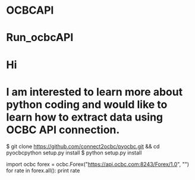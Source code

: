 # OCBCAPI
# Run_ocbcAPI

# Hi 
# I am interested to learn more about python coding and would like to learn how to extract data using OCBC API connection.

$ git clone https://github.com/connect2ocbc/pyocbc.git && cd pyocbcpython setup.py install
$ python setup.py install

import ocbc
forex = ocbc.Forex("https://api.ocbc.com:8243/Forex/1.0", "<TOKEN>")
for rate in forex.all():
    print rate
